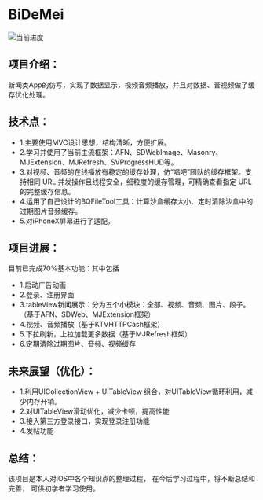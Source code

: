 # BiDeMei
![当前进度](/images/BiDeMei.gif)

## 项目介绍：
新闻类App的仿写，实现了数据显示，视频音频播放，并且对数据、音视频做了缓存优化处理。

## 技术点：
- 1.主要使用MVC设计思想，结构清晰，方便扩展。
- 2.学习并使用了当前主流框架：AFN、SDWebImage、Masonry、MJExtension、MJRefresh、SVProgressHUD等。
- 3.对视频、音频的在线播放有稳定的缓存处理，仿“唱吧”团队的缓存框架。支持相同 URL 并发操作且线程安全，细粒度的缓存管理，可精确查看指定 URL 的完整缓存信息。
- 4.运用了自己设计的BQFileTool工具：计算沙盒缓存大小、定时清除沙盒中的过期图片音频缓存。
- 5.对iPhoneX屏幕进行了适配。

## 项目进展：
目前已完成70%基本功能：其中包括
- 1.启动广告动画
- 2.登录、注册界面
- 3.tableView新闻展示：分为五个小模块：全部、视频、音频、图片、段子。（基于AFN、SDWeb、MJExtension框架）
- 4.视频、音频播放（基于KTVHTTPCash框架）
- 5.下拉刷新，上拉加载更多数据（基于MJRefresh框架）
- 6.定期清除过期图片、音频、视频缓存

## 未来展望（优化）：
- 1.利用UICollectionView + UITableView 组合，对UITableView循环利用，减少内存开销。
- 2.对UITableView滑动优化，减少卡顿，提高性能
- 3.接入第三方登录接口，实现登录注册功能
- 4.发帖功能

## 总结：
该项目是本人对iOS中各个知识点的整理过程，
在今后学习过程中，将不断总结和完善，
可供初学者学习使用。
